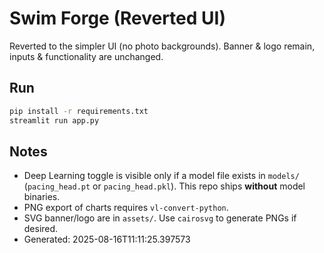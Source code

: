 # Swim Forge (Reverted UI)
Reverted to the simpler UI (no photo backgrounds). Banner & logo remain, inputs & functionality are unchanged.

## Run
```bash
pip install -r requirements.txt
streamlit run app.py
```

## Notes
- Deep Learning toggle is visible only if a model file exists in `models/` (`pacing_head.pt` or `pacing_head.pkl`). This repo ships **without** model binaries.
- PNG export of charts requires `vl-convert-python`.
- SVG banner/logo are in `assets/`. Use `cairosvg` to generate PNGs if desired.
- Generated: 2025-08-16T11:11:25.397573
